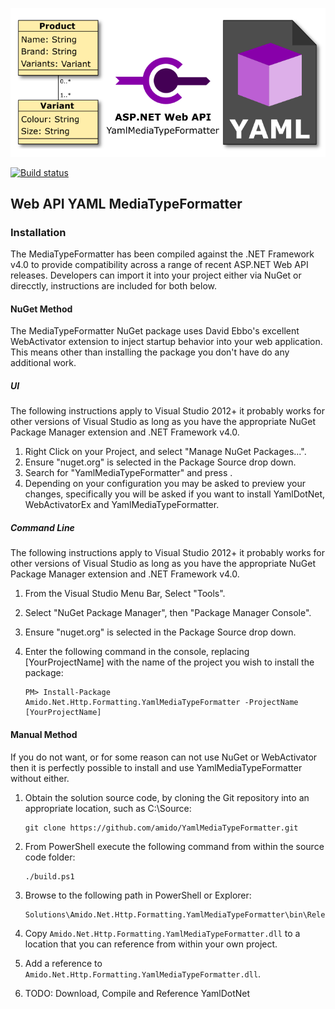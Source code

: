 ![Web API YAML MediaTypeFormatter](Artefacts/logo.png)

[![Build status](https://ci.appveyor.com/api/projects/status/x53x7nq4ppfn15y0/branch/master?svg=true)](https://ci.appveyor.com/project/richard-slater/yamlmediatypeformatter/branch/master)

## Web API YAML MediaTypeFormatter

### Installation
The MediaTypeFormatter has been compiled against the .NET Framework v4.0 to provide compatibility across a range of recent ASP.NET Web API releases. Developers can import it into your project either via NuGet or direcctly, instructions are included for both below.

#### NuGet Method
The MediaTypeFormatter NuGet package uses David Ebbo's excellent WebActivator extension to inject startup behavior into your web application.  This means other than installing the package you don't have do any additional work.

##### UI
The following instructions apply to Visual Studio 2012+ it probably works for other versions of Visual Studio as long as you have the appropriate NuGet Package Manager extension and .NET Framework v4.0.

 1. Right Click on your Project, and select "Manage NuGet Packages...".
 2. Ensure "nuget.org" is selected in the Package Source drop down.
 3. Search for "YamlMediaTypeFormatter" and press <Enter>.
 4. Depending on your configuration you may be asked to preview your changes, specifically you will be asked if you want to install YamlDotNet, WebActivatorEx and YamlMediaTypeFormatter.

##### Command Line

The following instructions apply to Visual Studio 2012+ it probably works for other versions of Visual Studio as long as you have the appropriate NuGet Package Manager extension and .NET Framework v4.0.

 1. From the Visual Studio Menu Bar, Select "Tools".
 2. Select "NuGet Package Manager", then "Package Manager Console".
 3. Ensure "nuget.org" is selected in the Package Source drop down.
 4. Enter the following command in the console, replacing [YourProjectName] with the name of the project you wish to install the package:

        PM> Install-Package Amido.Net.Http.Formatting.YamlMediaTypeFormatter -ProjectName [YourProjectName]

#### Manual Method

If you do not want, or for some reason can not use NuGet or WebActivator then it is perfectly possible to install and use YamlMediaTypeFormatter without either.

 1. Obtain the solution source code, by cloning the Git repository into an appropriate location, such as C:\Source:

        git clone https://github.com/amido/YamlMediaTypeFormatter.git

 2. From PowerShell execute the following command from within the source code folder:

        ./build.ps1

 3. Browse to the following path in PowerShell or Explorer:

        Solutions\Amido.Net.Http.Formatting.YamlMediaTypeFormatter\bin\Release

 4. Copy `Amido.Net.Http.Formatting.YamlMediaTypeFormatter.dll` to a location that you can reference from within your own project.
 5. Add a reference to `Amido.Net.Http.Formatting.YamlMediaTypeFormatter.dll`.
 6. TODO: Download, Compile and Reference YamlDotNet